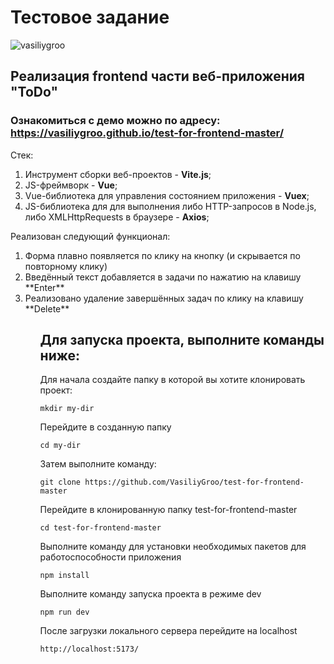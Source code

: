 # Тестовое задание
<p align="left"> <img src="https://komarev.com/ghpvc/?username=vasiliygroo&label=Profile%20views&color=0e75b6&style=flat" alt="vasiliygroo" /> </p>

## Реализация frontend части веб-приложения "ToDo"

### Ознакомиться с демо можно по адресу: https://vasiliygroo.github.io/test-for-frontend-master/

Стек:
<ol>
<li>Инструмент сборки веб-проектов - <strong>Vite.js</strong>;</li>
<li>JS-фреймворк - <strong>Vue</strong>;</li>
<li>Vue-библиотека для управления состоянием приложения - <strong>Vuex</strong>;</li>
<li>JS-библиотека для для выполнения либо HTTP-запросов в Node.js, либо XMLHttpRequests в браузере - <strong>Axios</strong>;</li>
</ol>

Реализован следующий функционал:
<ol>
<li>Форма плавно появляется по клику на кнопку (и скрывается по повторному клику)</li>
<li>Введённый текст добавляется в задачи по нажатию на клавишу **Enter**</li>
<li>Реализовано удаление завершённых задач по клику на клавишу  **Delete**</li>
<ol>

## Для запуска проекта, выполните команды ниже:

Для начала создайте папку в которой вы хотите клонировать проект:
```git
mkdir my-dir
```
Перейдите в созданную папку
```git
cd my-dir
```
Затем выполните команду:
```git
git clone https://github.com/VasiliyGroo/test-for-frontend-master
```
Перейдите в клонированную папку test-for-frontend-master
```git
cd test-for-frontend-master
```
Выполните команду для установки необходимых пакетов для работоспособности приложения
```git
npm install
```
Выполните команду запуска проекта в режиме dev
```git
npm run dev
```
После загрузки локального сервера перейдите на localhost
```terminal
http://localhost:5173/
```
